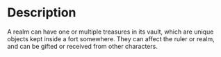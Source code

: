 <!-- TITLE: Treasure -->
<!-- SUBTITLE: A quick summary of Treasure -->

# Description
A realm can have one or multiple treasures in its vault, which are unique objects kept inside a fort somewhere. They can affect the ruler or realm, and can be gifted or received from other characters.